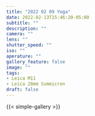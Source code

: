 ```yaml
---
title: "2022 02 09 Yoga"
date: 2022-02-13T15:46:20-05:00
subtitle: ""
description: ""
camera: ""
lens: ""
shutter_speed: ""
iso: ""
aperature: ""
gallery_feature: false
image: ""
tags:
- Leica M11
- Leica 28mm Summicron
draft: false
---
```


{{< simple-gallery >}}
